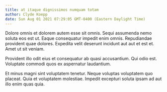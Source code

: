 ```yaml
---
title: at itaque dignissimos numquam totam
author: Clyde Koepp
date: Sun Aug 01 2021 07:29:05 GMT-0400 (Eastern Daylight Time)
---
```

Dolore omnis et dolorem autem esse sit omnis. Sequi assumenda nemo soluta eos est ut. Eaque consequatur impedit enim omnis. Repudiandae provident quae dolores. Expedita velit deserunt incidunt aut aut et est et. Amet ut sit veniam.

 Provident illo odit eius et consequatur ab quasi accusantium. Qui odio est. Voluptate commodi quos ex aspernatur laudantium.

 Et minus magni sint voluptatem tenetur. Neque voluptas voluptatem quo placeat. Quia et voluptatem molestiae. Impedit excepturi soluta ipsam ad aut illo enim quas quia.
